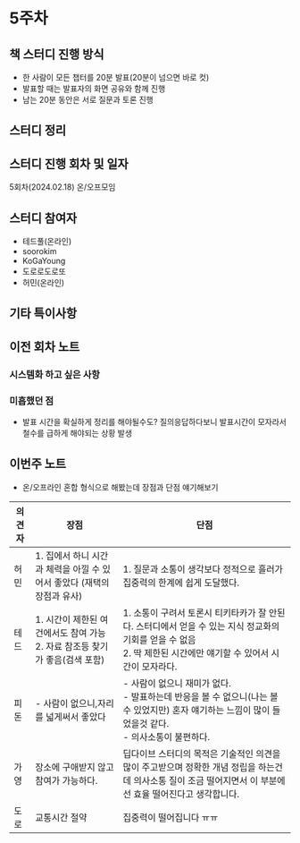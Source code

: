 # 5주차

## 책 스터디 진행 방식

- 한 사람이 모든 챕터를 20분 발표(20분이 넘으면 바로 컷)
- 발표할 때는 발표자의 화면 공유와 함께 진행
- 남는 20분 동안은 서로 질문과 토론 진행

## 스터디 정리

## 스터디 진행 회차 및 일자

5회차(2024.02.18) 온/오프모임

## 스터디 참여자

- 테드풀(온라인)
- soorokim
- KoGaYoung
- 도로로도로또
- 허민(온라인)

## 기타 특이사항

## 이전 회차 노트

### 시스템화 하고 싶은 사항

### 미흡했던 점

- 발표 시간을 확실하게 정리를 해야될수도? 질의응답하다보니 발표시간이 모자라서 철수를 급하게 해야되는 상황 발생

## 이번주 노트

- 온/오프라인 혼합 형식으로 해봤는데 장점과 단점 얘기해보기

| 의견자 | 장점 | 단점 |
| ---- | ---- | ---- |
| 허민 | 1. 집에서 하니 시간과 체력을 아낄 수 있어서 좋았다 (재택의 장점과 유사) | 1. 질문과 소통이 생각보다 정적으로 흘러가 집중력의 한계에 쉽게 도달했다. |
| 테드 | 1. 시간이 제한된 여건에서도 참여 가능<br>2. 자료 참조등 찾기가 좋음(검색 포함) | 1. 소통이 구려서 토론시 티키타카가 잘 안된다. 스터디에서 얻을 수 있는 지식 정교화의 기회를 얻을 수 없음<br>2. 딱 제한된 시간에만 얘기할 수 있어서 시간이 모자라다. |
| 피돈 | - 사람이 없으니,자리를 넓게써서 좋았다 | - 사람이 없으니 재미가 없다.<br>- 발표하는데 반응을 볼 수 없으니(나는 볼수 있었지만) 혼자 얘기하는 느낌이 많이 들었을것 같다.<br>- 의사소통이 불편하다. |
| 가영 | 장소에 구애받지 않고 참여가 가능하다. | 딥다이브 스터디의 목적은 기술적인 의견을 많이 주고받으며 정확한 개념 정립을 하는건데 의사소통 질이 조금 떨어지면서 이 부분에선 효율 떨어진다고 생각합니다. |
| 도로 | 교통시간 절약 | 집중력이 떨어집니다 ㅠㅠ |
